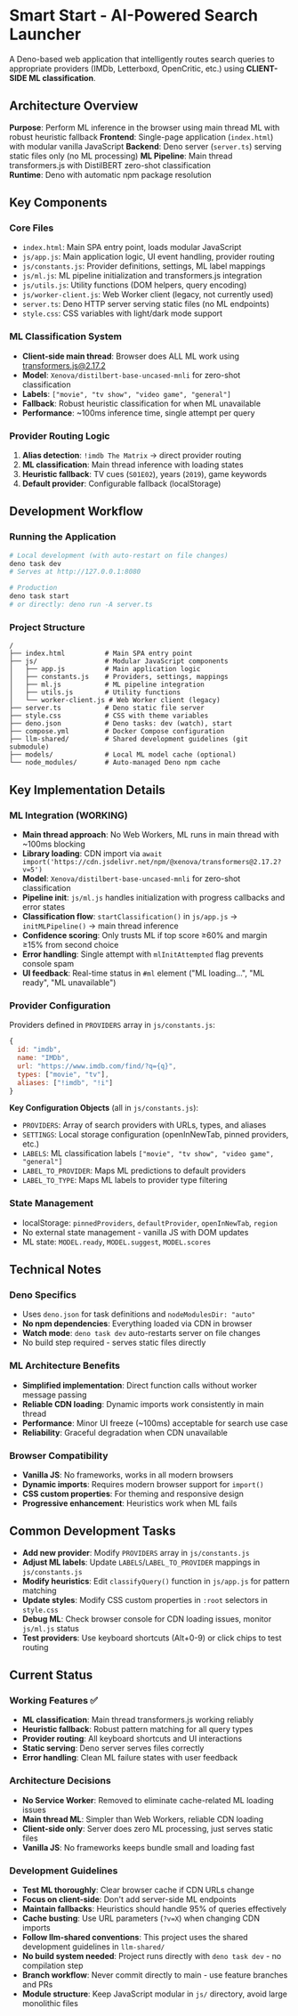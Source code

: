 # Smart Start - AI-Powered Search Launcher

A Deno-based web application that intelligently routes search queries to appropriate providers (IMDb, Letterboxd, OpenCritic, etc.) using **CLIENT-SIDE ML classification**.

## Architecture Overview

**Purpose**: Perform ML inference in the browser using main thread ML with robust heuristic fallback
**Frontend**: Single-page application (`index.html`) with modular vanilla JavaScript 
**Backend**: Deno server (`server.ts`) serving static files only (no ML processing)
**ML Pipeline**: Main thread transformers.js with DistilBERT zero-shot classification  
**Runtime**: Deno with automatic npm package resolution

## Key Components

### Core Files

- `index.html`: Main SPA entry point, loads modular JavaScript
- `js/app.js`: Main application logic, UI event handling, provider routing
- `js/constants.js`: Provider definitions, settings, ML label mappings
- `js/ml.js`: ML pipeline initialization and transformers.js integration
- `js/utils.js`: Utility functions (DOM helpers, query encoding)
- `js/worker-client.js`: Web Worker client (legacy, not currently used)
- `server.ts`: Deno HTTP server serving static files (no ML endpoints)
- `style.css`: CSS variables with light/dark mode support

### ML Classification System

- **Client-side main thread**: Browser does ALL ML work using transformers.js@2.17.2
- **Model**: `Xenova/distilbert-base-uncased-mnli` for zero-shot classification
- **Labels**: `["movie", "tv show", "video game", "general"]`
- **Fallback**: Robust heuristic classification for when ML unavailable
- **Performance**: ~100ms inference time, single attempt per query

### Provider Routing Logic

1. **Alias detection**: `!imdb The Matrix` → direct provider routing
2. **ML classification**: Main thread inference with loading states
3. **Heuristic fallback**: TV cues (`S01E02`), years (`2019`), game keywords
4. **Default provider**: Configurable fallback (localStorage)

## Development Workflow

### Running the Application

```bash
# Local development (with auto-restart on file changes)
deno task dev
# Serves at http://127.0.0.1:8080

# Production
deno task start
# or directly: deno run -A server.ts
```

### Project Structure

```text
/
├── index.html          # Main SPA entry point
├── js/                 # Modular JavaScript components
│   ├── app.js          # Main application logic
│   ├── constants.js    # Providers, settings, mappings
│   ├── ml.js           # ML pipeline integration
│   ├── utils.js        # Utility functions
│   └── worker-client.js # Web Worker client (legacy)
├── server.ts           # Deno static file server
├── style.css           # CSS with theme variables
├── deno.json           # Deno tasks: dev (watch), start
├── compose.yml         # Docker Compose configuration
├── llm-shared/         # Shared development guidelines (git submodule)
├── models/             # Local ML model cache (optional)
└── node_modules/       # Auto-managed Deno npm cache
```

## Key Implementation Details

### ML Integration (WORKING)

- **Main thread approach**: No Web Workers, ML runs in main thread with ~100ms blocking
- **Library loading**: CDN import via `await import('https://cdn.jsdelivr.net/npm/@xenova/transformers@2.17.2?v=5')`
- **Model**: `Xenova/distilbert-base-uncased-mnli` for zero-shot classification
- **Pipeline init**: `js/ml.js` handles initialization with progress callbacks and error states
- **Classification flow**: `startClassification()` in `js/app.js` → `initMLPipeline()` → main thread inference
- **Confidence scoring**: Only trusts ML if top score ≥60% and margin ≥15% from second choice
- **Error handling**: Single attempt with `mlInitAttempted` flag prevents console spam
- **UI feedback**: Real-time status in `#ml` element ("ML loading...", "ML ready", "ML unavailable")

### Provider Configuration

Providers defined in `PROVIDERS` array in `js/constants.js`:

```javascript
{
  id: "imdb",
  name: "IMDb",
  url: "https://www.imdb.com/find/?q={q}",
  types: ["movie", "tv"],
  aliases: ["!imdb", "!i"]
}
```

**Key Configuration Objects** (all in `js/constants.js`):
- `PROVIDERS`: Array of search providers with URLs, types, and aliases
- `SETTINGS`: Local storage configuration (openInNewTab, pinned providers, etc.)
- `LABELS`: ML classification labels `["movie", "tv show", "video game", "general"]` 
- `LABEL_TO_PROVIDER`: Maps ML predictions to default providers
- `LABEL_TO_TYPE`: Maps ML labels to provider type filtering

### State Management

- localStorage: `pinnedProviders`, `defaultProvider`, `openInNewTab`, `region`
- No external state management - vanilla JS with DOM updates
- ML state: `MODEL.ready`, `MODEL.suggest`, `MODEL.scores`

## Technical Notes

### Deno Specifics

- Uses `deno.json` for task definitions and `nodeModulesDir: "auto"`
- **No npm dependencies**: Everything loaded via CDN in browser
- **Watch mode**: `deno task dev` auto-restarts server on file changes
- No build step required - serves static files directly

### ML Architecture Benefits

- **Simplified implementation**: Direct function calls without worker message passing
- **Reliable CDN loading**: Dynamic imports work consistently in main thread
- **Performance**: Minor UI freeze (~100ms) acceptable for search use case
- **Reliability**: Graceful degradation when CDN unavailable

### Browser Compatibility

- **Vanilla JS**: No frameworks, works in all modern browsers
- **Dynamic imports**: Requires modern browser support for `import()`
- **CSS custom properties**: For theming and responsive design
- **Progressive enhancement**: Heuristics work when ML fails

## Common Development Tasks

- **Add new provider**: Modify `PROVIDERS` array in `js/constants.js`
- **Adjust ML labels**: Update `LABELS`/`LABEL_TO_PROVIDER` mappings in `js/constants.js`
- **Modify heuristics**: Edit `classifyQuery()` function in `js/app.js` for pattern matching
- **Update styles**: Modify CSS custom properties in `:root` selectors in `style.css`
- **Debug ML**: Check browser console for CDN loading issues, monitor `js/ml.js` status
- **Test providers**: Use keyboard shortcuts (Alt+0-9) or click chips to test routing

## Current Status

### Working Features ✅

- **ML classification**: Main thread transformers.js working reliably
- **Heuristic fallback**: Robust pattern matching for all query types
- **Provider routing**: All keyboard shortcuts and UI interactions
- **Static serving**: Deno server serves files correctly
- **Error handling**: Clean ML failure states with user feedback

### Architecture Decisions

- **No Service Worker**: Removed to eliminate cache-related ML loading issues
- **Main thread ML**: Simpler than Web Workers, reliable CDN loading
- **Client-side only**: Server does zero ML processing, just serves static files
- **Vanilla JS**: No frameworks keeps bundle small and loading fast

### Development Guidelines

- **Test ML thoroughly**: Clear browser cache if CDN URLs change
- **Focus on client-side**: Don't add server-side ML endpoints  
- **Maintain fallbacks**: Heuristics should handle 95% of queries effectively
- **Cache busting**: Use URL parameters (`?v=X`) when changing CDN imports
- **Follow llm-shared conventions**: This project uses the shared development guidelines in `llm-shared/`
- **No build system needed**: Project runs directly with `deno task dev` - no compilation step
- **Branch workflow**: Never commit directly to main - use feature branches and PRs
- **Module structure**: Keep JavaScript modular in `js/` directory, avoid large monolithic files
